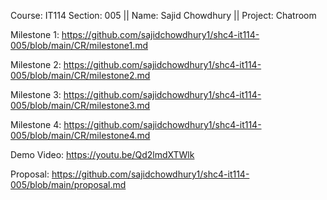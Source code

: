 Course: IT114 Section: 005 || Name: Sajid Chowdhury || Project: Chatroom

Milestone 1: https://github.com/sajidchowdhury1/shc4-it114-005/blob/main/CR/milestone1.md

Milestone 2: https://github.com/sajidchowdhury1/shc4-it114-005/blob/main/CR/milestone2.md

Milestone 3: https://github.com/sajidchowdhury1/shc4-it114-005/blob/main/CR/milestone3.md

Milestone 4: https://github.com/sajidchowdhury1/shc4-it114-005/blob/main/CR/milestone4.md

Demo Video: https://youtu.be/Qd2lmdXTWlk

Proposal: https://github.com/sajidchowdhury1/shc4-it114-005/blob/main/proposal.md